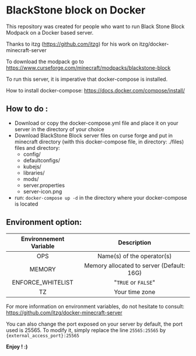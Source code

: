 # BlackStone block on Docker

This repository was created for people who want to run Black Stone Block Modpack on a Docker based server.

Thanks to itzg (https://github.com/itzg) for his work on itzg/docker-minecraft-server

To download the modpack go to https://www.curseforge.com/minecraft/modpacks/blackstone-block

To run this server, it is imperative that docker-compose is installed.

How to install docker-compose: https://docs.docker.com/compose/install/

## How to do :

- Download or copy the docker-compose.yml file and place it on your server in the directory of your choice
- Download BlackStone Block server files on curse forge and put in minecraft directory (with this docker-compose file, in directory: ./files) files and directory:
  * config/
  * defaultconfigs/
  * kubejs/
  * libraries/
  * mods/
  * server.properties
  * server-icon.png
- run: `docker-compose up -d` in the directory where your docker-compose is located

## Environment option:

|Environnement Variable|Description|
|:--------------------:|:----:|
|OPS|Name(s) of the operator(s)|
|MEMORY| Memory allocated to server (Default: 16G) |
|ENFORCE_WHITELIST|"`TRUE` or `FALSE`"|
|TZ|Your time zone|

For more information on environment variables, do not hesitate to consult: https://github.com/itzg/docker-minecraft-server

You can also change the port exposed on your server by default, the port used is 25565. To modify it, simply replace the line `25565:25565` by `{external_access_port}:25565`

**Enjoy ! :)**
